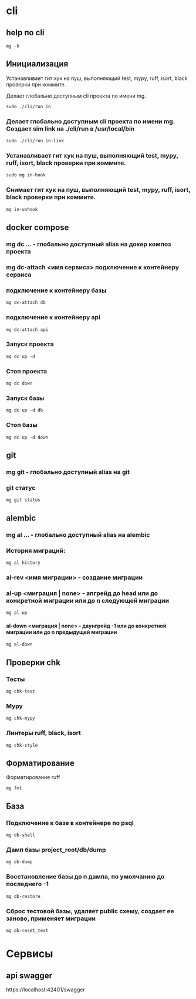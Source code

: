 # cli
## help по cli
```shell
mg -h
```

## Инициализация
Устанавливает гит хук на пуш, выполняющий test, mypy, ruff, isort, black проверки при коммите.

Делает глобально доступным cli проекта по имени mg.
```shell
sudo ./cli/run in
```

### Делает глобально доступным cli проекта по имени mg. Создает sim link на ./cli/run в /usr/local/bin
```shell
sudo ./cli/run in-link
```

### Устанавливает гит хук на пуш, выполняющий test, mypy, ruff, isort, black проверки при коммите.
```shell
sudo mg in-hook
```

### Cнимает гит хук на пуш, выполняющий test, mypy, ruff, isort, black проверки при коммите.
```shell
mg in-unhook
```

## docker compose
### mg dc ... - глобально доступный alias на докер композ проекта
### mg dc-attach <имя сервиса> подключение к контейнеру сервиса
### подключение к контейнеру базы
```shell
mg dc-attach db
```
### подключение к контейнеру api
```shell
mg dc-attach api
```

### Запуск проекта
```shell
mg dc up -d
```

### Стоп проекта
```shell
mg dc down
```

### Запуск базы
```shell
mg dc up -d db
```

### Стоп базы
```shell
mg dc up -d down
```

## git
### mg git - глобально доступный alias на git
### git статус
```shell
mg git status
```

## alembic
### mg al ... - глобально доступный alias на alembic
### История миграций:
```shell
mg al history
```
### al-rev <имя миграции> - создание миграции
### al-up <миграция | none> - апгрейд до head или до конкретной миграции или до n следующей миграции
```shell
mg al-up
```
#### al-down <миграция | none> - даунгрейд -1 или до конкретной миграции или до n предыдущей миграции
```shell
mg al-down
```

## Проверки chk
### Тесты
```shell
mg chk-test
```

### Mypy
```shell
mg chk-mypy
```
### Линтеры ruff, black, isort
```shell
mg chk-style
```

## Форматирование
Форматирование ruff
```shell
mg fmt
```

## База
### Подключение к базе в контейнере по psql
```shell
mg db-shell
```
### Дамп базы project_root/db/dump
```shell
mg db-dump
```
### Восстановление базы до n дампа, по умолчанию до последнего -1
```shell
mg db-restore
```
### Сброс тестовой базы, удаляет public схему, создает ее заново, применяет миграции
```shell
mg db-reset_test
```

# Сервисы
## api swagger
https://localhost:42401/swagger
